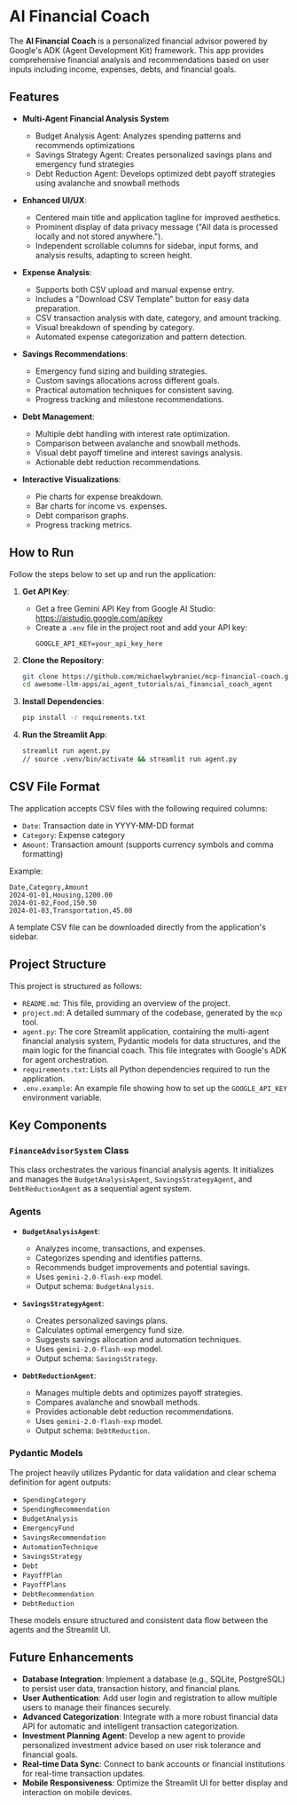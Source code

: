 # AI Financial Coach

The **AI Financial Coach** is a personalized financial advisor powered by Google's ADK (Agent Development Kit) framework. This app provides comprehensive financial analysis and recommendations based on user inputs including income, expenses, debts, and financial goals.

## Features

- **Multi-Agent Financial Analysis System**
    - Budget Analysis Agent: Analyzes spending patterns and recommends optimizations
    - Savings Strategy Agent: Creates personalized savings plans and emergency fund strategies
    - Debt Reduction Agent: Develops optimized debt payoff strategies using avalanche and snowball methods

- **Enhanced UI/UX**:
  - Centered main title and application tagline for improved aesthetics.
  - Prominent display of data privacy message ("All data is processed locally and not stored anywhere.").
  - Independent scrollable columns for sidebar, input forms, and analysis results, adapting to screen height.

- **Expense Analysis**:
  - Supports both CSV upload and manual expense entry.
  - Includes a "Download CSV Template" button for easy data preparation.
  - CSV transaction analysis with date, category, and amount tracking.
  - Visual breakdown of spending by category.
  - Automated expense categorization and pattern detection.

- **Savings Recommendations**:
  - Emergency fund sizing and building strategies.
  - Custom savings allocations across different goals.
  - Practical automation techniques for consistent saving.
  - Progress tracking and milestone recommendations.

- **Debt Management**:
  - Multiple debt handling with interest rate optimization.
  - Comparison between avalanche and snowball methods.
  - Visual debt payoff timeline and interest savings analysis.
  - Actionable debt reduction recommendations.

- **Interactive Visualizations**:
  - Pie charts for expense breakdown.
  - Bar charts for income vs. expenses.
  - Debt comparison graphs.
  - Progress tracking metrics.


## How to Run

Follow the steps below to set up and run the application:

1. **Get API Key**:
   - Get a free Gemini API Key from Google AI Studio: https://aistudio.google.com/apikey
   - Create a `.env` file in the project root and add your API key:
     ```
     GOOGLE_API_KEY=your_api_key_here
     ```

2. **Clone the Repository**:
   ```bash
   git clone https://github.com/michaelwybraniec/mcp-financial-coach.git
   cd awesome-llm-apps/ai_agent_tutorials/ai_financial_coach_agent
   ```

3. **Install Dependencies**:
   ```bash
   pip install -r requirements.txt
   ```

4. **Run the Streamlit App**:
   ```bash
   streamlit run agent.py
   // source .venv/bin/activate && streamlit run agent.py
   ```

## CSV File Format

The application accepts CSV files with the following required columns:
- `Date`: Transaction date in YYYY-MM-DD format
- `Category`: Expense category
- `Amount`: Transaction amount (supports currency symbols and comma formatting)

Example:
```csv
Date,Category,Amount
2024-01-01,Housing,1200.00
2024-01-02,Food,150.50
2024-01-03,Transportation,45.00
```

A template CSV file can be downloaded directly from the application's sidebar.

## Project Structure

This project is structured as follows:

- `README.md`: This file, providing an overview of the project.
- `project.md`: A detailed summary of the codebase, generated by the `mcp` tool.
- `agent.py`: The core Streamlit application, containing the multi-agent financial analysis system, Pydantic models for data structures, and the main logic for the financial coach. This file integrates with Google's ADK for agent orchestration.
- `requirements.txt`: Lists all Python dependencies required to run the application.
- `.env.example`: An example file showing how to set up the `GOOGLE_API_KEY` environment variable.

## Key Components

### `FinanceAdvisorSystem` Class

This class orchestrates the various financial analysis agents. It initializes and manages the `BudgetAnalysisAgent`, `SavingsStrategyAgent`, and `DebtReductionAgent` as a sequential agent system.

### Agents

- **`BudgetAnalysisAgent`**:
  - Analyzes income, transactions, and expenses.
  - Categorizes spending and identifies patterns.
  - Recommends budget improvements and potential savings.
  - Uses `gemini-2.0-flash-exp` model.
  - Output schema: `BudgetAnalysis`.

- **`SavingsStrategyAgent`**:
  - Creates personalized savings plans.
  - Calculates optimal emergency fund size.
  - Suggests savings allocation and automation techniques.
  - Uses `gemini-2.0-flash-exp` model.
  - Output schema: `SavingsStrategy`.

- **`DebtReductionAgent`**:
  - Manages multiple debts and optimizes payoff strategies.
  - Compares avalanche and snowball methods.
  - Provides actionable debt reduction recommendations.
  - Uses `gemini-2.0-flash-exp` model.
  - Output schema: `DebtReduction`.

### Pydantic Models

The project heavily utilizes Pydantic for data validation and clear schema definition for agent outputs:

- `SpendingCategory`
- `SpendingRecommendation`
- `BudgetAnalysis`
- `EmergencyFund`
- `SavingsRecommendation`
- `AutomationTechnique`
- `SavingsStrategy`
- `Debt`
- `PayoffPlan`
- `PayoffPlans`
- `DebtRecommendation`
- `DebtReduction`

These models ensure structured and consistent data flow between the agents and the Streamlit UI.

## Future Enhancements

- **Database Integration**: Implement a database (e.g., SQLite, PostgreSQL) to persist user data, transaction history, and financial plans.
- **User Authentication**: Add user login and registration to allow multiple users to manage their finances securely.
- **Advanced Categorization**: Integrate with a more robust financial data API for automatic and intelligent transaction categorization.
- **Investment Planning Agent**: Develop a new agent to provide personalized investment advice based on user risk tolerance and financial goals.
- **Real-time Data Sync**: Connect to bank accounts or financial institutions for real-time transaction updates.
- **Mobile Responsiveness**: Optimize the Streamlit UI for better display and interaction on mobile devices.
